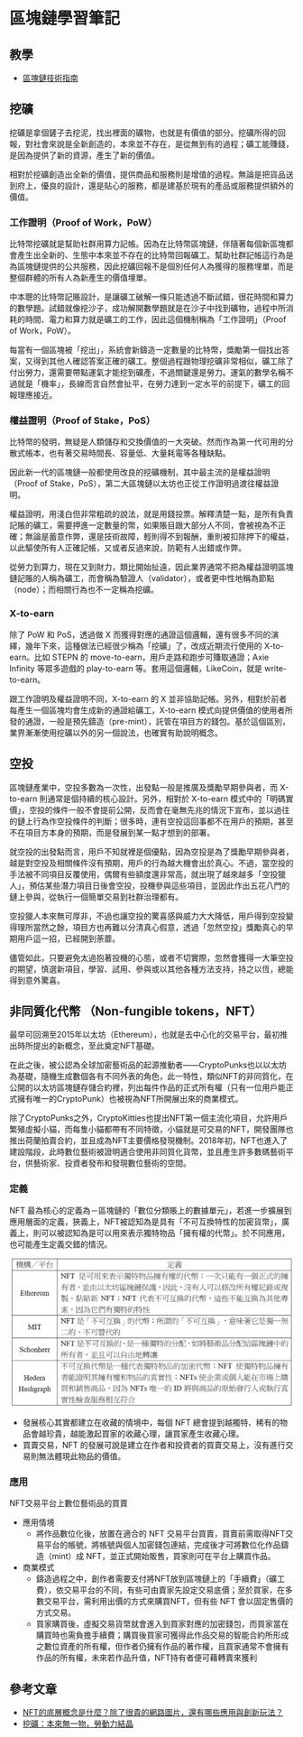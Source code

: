 # 區塊鏈學習筆記

## 教學

* [區塊鏈技術指南](https://poweichen.gitbook.io/blockchain-guide-zh/)

## 挖礦

挖礦是拿個鏟子去挖泥，找出裡面的礦物，也就是有價值的部分。挖礦所得的回報，對社會來說是全新創造的，本來並不存在，是從無到有的過程；礦工能賺錢，是因為提供了新的資源，產生了新的價值。

相對於挖礦創造出全新的價值，提供商品和服務則是增值的過程。無論是把貨品送到府上，優良的設計，還是貼心的服務，都是建基於現有的產品或服務提供額外的價值。

### 工作證明（Proof of Work，PoW）

比特幣挖礦就是幫助社群用算力記帳。因為在比特幣區塊鏈，伴隨著每個新區塊都會產生出全新的、生態中本來並不存在的比特幣回報礦工。幫助社群記帳這行為是為區塊鏈提供的公共服務，因此挖礦回報不是個別任何人為獲得的服務埋單，而是整個群體的所有人為新產生的價值埋單。

中本聰的比特幣記賬設計，是讓礦工破解一條只能透過不斷試錯，很花時間和算力的數學題。試錯就像挖沙子，成功解開數學題就是在沙子中找到礦物，過程中所消耗的時間、電力和算力就是礦工的工作，因此這個機制稱為「工作證明」（Proof of Work，PoW）。

每當有一個區塊被「挖出」，系統會新鑄造一定數量的比特幣，獎勵第一個找出答案，又得到其他人確認答案正確的礦工。整個過程跟物理挖礦非常相似，礦工除了付出勞力，還需要帶點運氣才能挖到礦產，不過關鍵還是勞力。運氣的數學名稱不過就是「機率」，長線而言自然會扯平，在勞力達到一定水平的前提下，礦工的回報理應接近。

### 權益證明（Proof of Stake，PoS）

比特幣的發明，無疑是人類儲存和交換價值的一大突破。然而作為第一代可用的分散式帳本，也有著交易時間長、容量低、大量耗電等各種缺點。

因此新一代的區塊鏈一般都使用改良的挖礦機制，其中最主流的是權益證明（Proof of Stake，PoS），第二大區塊鏈以太坊也正從工作證明過渡往權益證明。

權益證明，用淺白但非常粗疏的說法，就是用錢投票。解釋清楚一點，是所有負責記賬的礦工，需要押進一定數量的幣，如果賬目跟大部分人不同，會被視為不正確；無論是蓄意作弊，還是技術故障，輕則得不到報酬，重則被扣除押下的權益，以此驅使所有人正確記帳，又或者反過來說，防範有人出錯或作弊。

從勞力到算力，現在又到財力，類比開始扯遠，因此業界通常不把為權益證明區塊鏈記賬的人稱為礦工，而會稱為驗證人（validator），或者更中性地稱為節點（node）；而相關行為也不一定稱為挖礦。

### X-to-earn

除了 PoW 和 PoS，透過做 X 而獲得對應的通證這個邏輯，還有很多不同的演繹，幾年下來，這種做法已經很少稱為「挖礦」了，改成近期流行使用的 X-to-earn。比如 STEPN 的 move-to-earn，用戶走路和跑步可賺取通證；Axie Infinity 等眾多遊戲的 play-to-earn 等。套用這個邏輯，LikeCoin，就是 write-to-earn。

跟工作證明及權益證明不同，X-to-earn 的 X 並非協助記帳。另外，相對於前者每產生一個區塊均會生成新的通證給礦工，X-to-earn 模式向提供價值的使用者所發的通證，一般是預先鑄造（pre-mint），託管在項目方的錢包。基於這個區別，業界漸漸使用挖礦以外的另一個說法，也確實有助說明概念。

## 空投

區塊鏈產業中，空投多數為一次性，出發點一般是推廣及獎勵早期參與者，而 X-to-earn 則通常是個持續的核心設計。另外，相對於 X-to-earn 模式中的「明碼實價」，空投的條件一般不會提前公開，反而會在毫無先兆的情況下宣布，並以過往的鏈上行為作空投條件的判斷；很多時，連有空投這回事都不在用戶的預期，甚至不在項目方本身的預期，而是發展到某一點才想到的部署。

就空投的出發點而言，用戶不知就裡是個優點，因為空投是為了獎勵早期參與者，越是對空投及相關條件沒有預期，用戶的行為越大機會出於真心。不過，當空投的手法被不同項目反覆使用，偶爾有些額度還非常高，就出現了越來越多「空投獵人」，預估某些潛力項目日後會空投，投機參與這些項目，並因此作出五花八門的鏈上參與，從執行一個簡單交易到社群治理都有。

空投獵人本來無可厚非，不過也讓空投的驚喜感與威力大大降低，用戶得到空投變得理所當然之餘，項目方也再難以分清真心假意，透過「忽然空投」獎勵真心的早期用戶這一招，已經開到荼蘼。

儘管如此，只要避免太過抱著投機的心態，或者不切實際，忽然會獲得一大筆空投的期望，慎選新項目，學習、試用、參與或以其他各種方法支持，持之以恆，總能得到意外驚喜。

## 非同質化代幣 （Non-fungible tokens，NFT）

最早可回溯至2015年以太坊（Ethereum），也就是去中心化的交易平台，最初推出時所提出的新概念，至此奠定NFT基礎。

在此之後，被公認為全球加密藝術品的起源推動者——CryptoPunks也以以太坊為基礎，隨機生成數個各有不同外表的角色，此一特性，類似NFT的非同質化，在公開的以太坊區塊鏈存儲合約裡，列出每件作品的正式所有權（只有一位用戶能正式擁有唯一的CryptoPunk）也被視為NFT所開展出來的商業模式。

除了CryptoPunks之外，CryptoKitties也提出NFT第一個主流化項目，允許用戶繁殖虛擬小貓，而每隻小貓都帶有不同特徵，小貓就是可交易的NFT，開發團隊也推出荷蘭拍賣合約，並且成為NFT主要價格發現機制。2018年初，NFT也進入了建設階段，此時數位藝術被證明適合使用非同質化貨幣，並且產生許多數碼藝術平台，供藝術家、投資者發布和發現數位藝術的空間。

### 定義

NFT 最為核心的定義為－區塊鏈的「數位分類賬上的數據單元」，若進一步擴展到應用層面的定義，狹義上，NFT被認知為是具有「不可互換特性的加密貨幣」，廣義上，則可以被認知為是可以用來表示獨特物品「擁有權的代幣」。於不同應用，也可能產生定義交錯的情況。

![nft-1](images/nft-1.jpg)

* 發展核心其實都建立在收藏的情境中，每個 NFT 總會提到越獨特、稀有的物品會越珍貴，越能激起買家的收藏心理，讓買家產生收藏心理。
* 買賣交易，NFT 的發展可說是建立在作者和投資者的買賣交易上，沒有進行交易則無法體現此物品的價值。

### 應用

NFT交易平台上數位藝術品的買賣

* 應用情境
    * 將作品數位化後，放置在適合的 NFT 交易平台買賣，買賣前需取得NFT交易平台的帳號，將帳號與個人加密錢包連結，完成後才可將數位化作品鑄造（mint）成 NFT，並正式開始販售，買家則可在平台上購買作品。
* 商業模式
    * 鑄造過程之中，創作者需要支付將NFT放到區塊鏈上的「手續費」（礦工費），依交易平台的不同，有些可由賣家先設定交易底價；至於買家，在多數交易平台，需利用出價的方式來購買NFT，但有些 NFT 會以固定售價的方式交易。
    * 買家購買後，虛擬交易貨幣就會進入到買家對應的加密錢包，而買家當在購買時也需負擔手續費；購買後買家可獲得此作品交易的智能合約所形成之數位資產的所有權，但作者仍擁有作品的著作權，且買家通常不會擁有作品的所有權，未來若作品升值，NFT持有者便可藉轉賣來獲利

## 參考文章

* [NFT的底層概念是什麼？除了很貴的網路圖片，還有哪些應用與創新玩法？](https://www.thenewslens.com/article/162801/fullpage)
* [挖礦：本來無一物，勞動力結晶](https://ckxpress.com/mining/)
